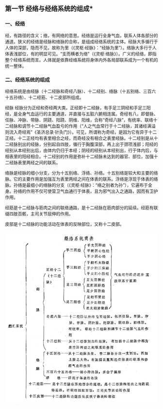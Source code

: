 ## 第一节 经络与经络系统的组成*

### 一、经络

经，有路径的含义；络，有网络的意思。经络是运行全身气血，联系人体各部分的通道。狭义的经络是经脉和络脉的合称，是组成经络系统的主体。经脉大多循行于人体的深部，隐而不见，故称为里（《灵枢·经脉》：“经脉为里”）。络脉大多行于人体表浅部位，有的明显可见。“支而横者为络”（《灵枢·络脉》）。广义的经络，即指整个经络系统而言。人体就是依靠经络系统将身体内外各局部联系成为一个有机的统一整体。

### 二、经络系统的组成

经络系统是由经脉（十二经脉和奇经八脉）、十二经别、络脉（十五别络、三百六十五孙络）、十二经筋、十二皮部所组成。

经脉  经脉分为正经和奇经两大类。正经即十二经脉，有手足三阴经和手足三阳经，是全身气血运行的主要通道，并直接与五脏六腑相连属。奇经有八，即督脉、任脉、冲脉、带脉、阴跷、阳跷、阴维、阳维，合称“奇经八脉”，有统率、联络十二经脉和调节十二经脉气血盈亏的作用（“人之气血常行于十二经脉，其诸经满溢则流入奇经焉”《圣济总录·针灸门》）。可见，所谓称为奇经，是因为它有异于十二正经。十二正经均有表里相合之经，而奇经没有相合之表里经脉。十二经别是从十二经脉别出的经脉，分别起自四肢，循行于胸腹深部，再上出于颈项浅部；阳经的经别从本经别出后，由体内仍归于本经；阴经的经别从本经别出，行于体内后，与相表里的阳经相合。十二经别的作用是弥补十二经脉未达到的器官、部位，加强十二经脉表里两经之间的联系。

络脉是经脉的细小分支，分为十五别络、浮络、孙络。十五别络是较大和主要的络脉。它的主要作用是加强互为表里两经之间在体表的联系。浮络是浮现于体表的络脉。孙络是最细小的络脉的分支（《灵枢·经脉》：“络之别者为孙”），它遍布于全身。孙络的作用不仅可使营卫气血通行于体表，且为邪气出入之通路，因而有卫护作用。

经筋是十二经脉与筋肉之间的联络通路，是十二经脉在筋肉部分的延续。经筋有联缀四肢百骸，主司关节屈伸的作用。

皮部是十二经脉的功能活动在体表的反映部位，又称十二皮部。

![](img/3经络系统简表.png)
